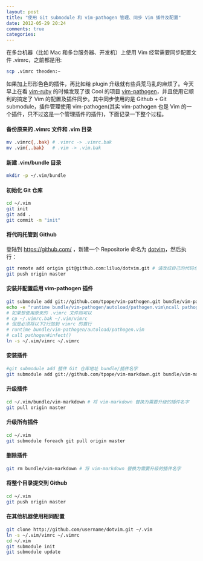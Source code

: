 ```yaml
---
layout: post
title: "使用 Git submodule 和 vim-pathogen 管理、同步 Vim 插件及配置"
date: 2012-05-29 20:24
comments: true
categories: 
---
```


在多台机器（比如 Mac 和多台服务器、开发机）上使用 Vim 经常需要同步配置文件 .vimrc，之前都是用:
``` bash
scp .vimrc theoden:~
```
如果加上形形色色的插件，再比如给 plugin 升级就有些兵荒马乱的麻烦了。今天早上在看 [vim-ruby](https://github.com/vim-ruby/vim-ruby/) 的时候发现了很 Cool 的项目 [vim-pathogen](https://github.com/tpope/vim-pathogen/)，并且使用它顺利的搞定了 Vim 的配置及插件同步。其中同步使用的是 Github + Git submodule，插件管理使用 vim-pathogen(其实 vim-pathogen 也是 Vim 的一个插件，只不过这是一个管理插件的插件)，下面记录一下整个过程。

<!-- more -->

#### 备份原来的 .vimrc 文件和 .vim 目录
``` bash
mv .vimrc{,.bak} # .vimrc -> .vimrc.bak
mv .vim{,.bak}   # .vim -> .vim.bak 
```

#### 新建 .vim/bundle 目录
``` bash
mkdir -p ~/.vim/bundle
```

#### 初始化 Git 仓库
``` bash
cd ~/.vim
git init
git add .
git commit -m "init"
```

#### 将代码托管到 Github
登陆到 <https://github.com/> ，新建一个 Repositorie 命名为 [dotvim](https://github.com/liluo/dotvim/)，然后执行：
``` bash
git remote add origin git@github.com:liluo/dotvim.git # 请改成自己的代码仓库地址
git push origin master
```

#### 安装并配置启用 vim-pathogen 插件
``` bash
git submodule add git://github.com/tpope/vim-pathogen.git bundle/vim-pathogen
echo -e "runtime bundle/vim-pathogen/autoload/pathogen.vim\ncall pathogen#infect()\n" >> ~/.vim/vimrc
# 如果想使用原来的 .vimrc 文件则可以
# cp ~/.vimrc.bak ~/.vim/vimrc
# 但是必须将以下2行加到 vimrc 的首行
# runtime bundle/vim-pathogen/autoload/pathogen.vim
# call pathogen#infect()
ln -s ~/.vim/vimrc ~/.vimrc
```

#### 安装插件
``` bash
#git submodule add 插件 Git 仓库地址 bundle/插件名字
git submodule add git://github.com/tpope/vim-markdown.git bundle/vim-markdown
```

#### 升级插件
``` bash
cd ~/.vim/bundle/vim-markdown # 将 vim-markdown 替换为需要升级的插件名字
git pull origin master
```

#### 升级所有插件
``` bash
cd ~/.vim
git submodule foreach git pull origin master
```

#### 删除插件
``` bash
git rm bundle/vim-markdown # 将 vim-markdown 替换为需要升级的插件名字
```

#### 将整个目录提交到 Github
``` bash
cd ~/.vim
git push origin master
```

#### 在其他机器使用相同配置
``` bash
git clone http://github.com/username/dotvim.git ~/.vim
ln -s ~/.vim/vimrc ~/.vimrc
cd ~/.vim
git submodule init
git submodule update
```
